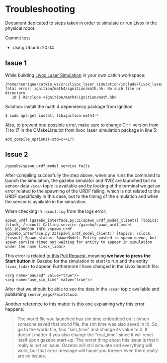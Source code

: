 # Troubleshooting

Document dedicated to steps taken in order to simulate or run Livox in the physical robot.

Commit test

- Using Ubuntu 20.04

## Issue 1

While building [Livox Laser Simulation](https://github.com/Livox-SDK/livox_laser_simulation) in your own catkin workspace:

``` In file included from /home/henrique/catkin_ws/src/livox_laser_simulation/src/livox_ode_multiray_shape.cpp:14:
/home/henrique/catkin_ws/src/livox_laser_simulation/include/livox_laser_simulation/livox_ode_multiray_shape.h:10:10: fatal error: ignition/math4/ignition/math.hh: No such file or directory
   10 | #include <ignition/math4/ignition/math.hh>
```

Solution: install the math 4 dependency package from Ignition:

` $ sudo apt-get install libignition-math4-* `

Also, to prevent one possible error, make sure to change C++ version from 11 to 17 in the CMakeLists.txt from livox_laser_simulation package in line 5:

`add_compile_options(-std=c++17)`

## Issue 2

`/gazebo/spawn_urdf_model service fails`

After compiling succesfully the step above, when one runs the command to launch the simulation, the gazebo simulator and RVIZ are launched but no sensor data `/scan` topic is available and by looking at the terminal we get an error related to the spawning of the URDF failing, which is not related to the URDF specifically in this case, but to the timing of the simulation and when the sensor is available in the simulation.

When checking in `rosout.log` from the logs error:

```
spawn_urdf [gazebo_interface.py:31(spawn_urdf_model_client)] [topics: /clock, /rosout] Calling service /gazebo/spawn_urdf_model
865.162000000 INFO /spawn_urdf [gazebo_interface.py:33(spawn_urdf_model_client)] [topics: /clock, /rosout] Spawn status: SpawnModel: Entity pushed to spawn queue, but spawn service timed out waiting for entity to appear in simulation under the name livox_lidar>
```

This error is related [to this Pull Request](https://github.com/ros-simulation/gazebo_ros_pkgs/pull/1024), meaning **we have to press the Start button** in Gazebo for the simulation to start to run and the entity `livox_lidar` to appear. Furthermore I have changed in the Livox launch file:

```
<arg name="paused" value="true"/>
<arg name="use_sim_time" value="true"/>
```

After that we should be able to see the data in the `/scan` topic available and publishing `sensor_msgs/PointCloud`.

Another reference to this matter is [this one](https://github.com/ros-simulation/gazebo_ros_pkgs/issues/864) explaining why this error happens:

> The world file you launched has sim time embedded on it (when someone saved that world file, the sim time was also saved in it).
So, go to the world file, find "sim_time" and change its value to 0. It doesn't matter if you also change the "real_time" since it will reset itself upon gazebo start-up.
The worst thing about this issue is that it really is not an issue. Gazebo will still simulate and everything will work, but that error message will haunt you forever even there really are no issues.
